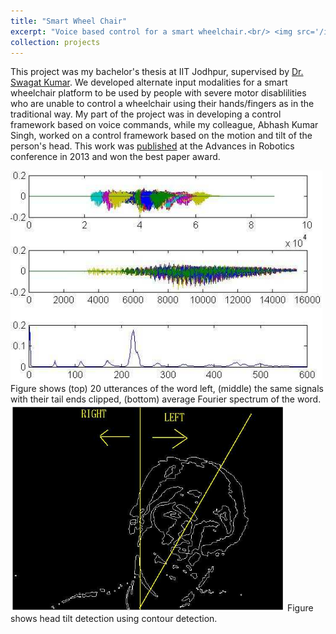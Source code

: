 ```yaml
---
title: "Smart Wheel Chair"
excerpt: "Voice based control for a smart wheelchair.<br/> <img src='/images/wheelchair.png'>"
collection: projects
---
```


This project was my bachelor's thesis at IIT Jodhpur, supervised by [Dr. Swagat Kumar](https://sites.google.com/site/swagatkumar/). We developed alternate input modalities for a smart wheelchair platform to be used by people with severe motor disablilities who are unable to control a wheelchair using their hands/fingers as in the traditional way. My part of the project was in developing a control framework based on voice commands, while my colleague, Abhash Kumar Singh, worked on a control framework based on the motion and tilt of the person's head. This work was [published](../publication/2013-07-04-Smart-Wheelchair) at the Advances in Robotics conference in 2013 and won the best paper award.

<img src='/images/wheelchair.png'>  
Figure shows (top) 20 utterances of the word left, (middle) the same signals with their tail ends clipped, (bottom) average Fourier spectrum of the word.  

<img src='/images/wheelchair-head-tilt.png'>  
Figure shows head tilt detection using contour detection.
